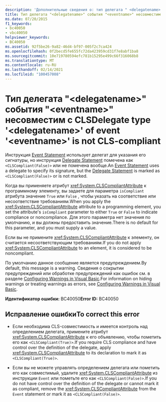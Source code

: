 ```yaml
---
description: 'Дополнительные сведения о: тип делегата " <delegatename> " события " <eventname> " НЕСОВМЕСТИМ с CLS'
title: Тип делегата "<delegatename>" события "<eventname>" несовместим с CLS
ms.date: 07/20/2015
f1_keywords:
- bc40050
- vbc40050
helpviewer_keywords:
- BC40050
ms.assetid: 92f5be26-9a82-46d4-bf97-005f2c7ca424
ms.openlocfilehash: 0f2becd5fe655fc72da423959cd31f7e8abf1ba8
ms.sourcegitcommit: 10e719780594efc781b15295e499c66f316068b8
ms.translationtype: MT
ms.contentlocale: ru-RU
ms.lasthandoff: 02/14/2021
ms.locfileid: "100457008"
---
```

# <a name="delegate-type-delegatename-of-event-eventname-is-not-cls-compliant"></a><span data-ttu-id="8e880-103">Тип делегата "\<delegatename>" события "\<eventname>" несовместим с CLS</span><span class="sxs-lookup"><span data-stu-id="8e880-103">Delegate type '\<delegatename>' of event '\<eventname>' is not CLS-compliant</span></span>

<span data-ttu-id="8e880-104">Инструкция [Event Statement](../language-reference/statements/event-statement.md) использует делегат для указания его сигнатуры, но инструкция [Delegate Statement](../language-reference/statements/delegate-statement.md) помечена как `<CLSCompliant(False)>` или не помечена вообще.</span><span class="sxs-lookup"><span data-stu-id="8e880-104">An [Event Statement](../language-reference/statements/event-statement.md) uses a delegate to specify its signature, but the [Delegate Statement](../language-reference/statements/delegate-statement.md) is marked as `<CLSCompliant(False)>` or is not marked.</span></span>  
  
 <span data-ttu-id="8e880-105">Когда вы применяете атрибут <xref:System.CLSCompliantAttribute> к программному элементу, вы задаете для параметра `isCompliant` атрибута значение `True` или `False` , чтобы указать на соответствие или несоответствие требованиям.</span><span class="sxs-lookup"><span data-stu-id="8e880-105">When you apply the <xref:System.CLSCompliantAttribute> attribute to a programming element, you set the attribute's `isCompliant` parameter to either `True` or `False` to indicate compliance or noncompliance.</span></span> <span data-ttu-id="8e880-106">Для этого параметра нет значения по умолчанию, и вы должны предоставить значение.</span><span class="sxs-lookup"><span data-stu-id="8e880-106">There is no default for this parameter, and you must supply a value.</span></span>  
  
 <span data-ttu-id="8e880-107">Если вы не примените <xref:System.CLSCompliantAttribute> к элементу, он считается несоответствующим требованиям.</span><span class="sxs-lookup"><span data-stu-id="8e880-107">If you do not apply <xref:System.CLSCompliantAttribute> to an element, it is considered to be noncompliant.</span></span>  
  
 <span data-ttu-id="8e880-108">По умолчанию данное сообщение является предупреждением.</span><span class="sxs-lookup"><span data-stu-id="8e880-108">By default, this message is a warning.</span></span> <span data-ttu-id="8e880-109">Сведения о сокрытии предупреждений или обработке предупреждений как ошибок см. в разделе [Configuring Warnings in Visual Basic](/visualstudio/ide/configuring-warnings-in-visual-basic).</span><span class="sxs-lookup"><span data-stu-id="8e880-109">For information on hiding warnings or treating warnings as errors, see [Configuring Warnings in Visual Basic](/visualstudio/ide/configuring-warnings-in-visual-basic).</span></span>  
  
 <span data-ttu-id="8e880-110">**Идентификатор ошибки:** BC40050</span><span class="sxs-lookup"><span data-stu-id="8e880-110">**Error ID:** BC40050</span></span>  
  
## <a name="to-correct-this-error"></a><span data-ttu-id="8e880-111">Исправление ошибки</span><span class="sxs-lookup"><span data-stu-id="8e880-111">To correct this error</span></span>  
  
- <span data-ttu-id="8e880-112">Если необходима CLS-совместимость и имеется контроль над определением делегата, примените атрибут <xref:System.CLSCompliantAttribute> к его объявлению, чтобы пометить его как `<CLSCompliant(True)>`.</span><span class="sxs-lookup"><span data-stu-id="8e880-112">If you require CLS compliance and have control over the definition of the delegate, apply <xref:System.CLSCompliantAttribute> to its declaration to mark it as `<CLSCompliant(True)>`.</span></span>  
  
- <span data-ttu-id="8e880-113">Если вы не можете управлять определением делегата или пометить его как совместимый, удалите <xref:System.CLSCompliantAttribute> из инструкции `Event` или пометьте его как `<CLSCompliant(False)>`.</span><span class="sxs-lookup"><span data-stu-id="8e880-113">If you do not have control over the definition of the delegate or cannot mark it as compliant, remove the <xref:System.CLSCompliantAttribute> from the `Event` statement or mark it as `<CLSCompliant(False)>`.</span></span>
